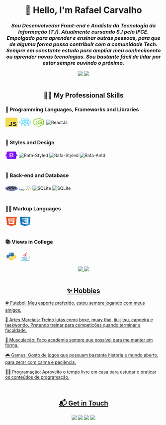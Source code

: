 <h1 align='center'> 👋 Hello, I'm Rafael Carvalho </h1>
<h3 align='center'><em>
    Sou Desenvolvedor Front-end e Analista da Tecnologia da Informação (T.I). Atualmente cursando S.I pelo IFCE.
    Empolgado para aprender e ensinar outras pessoas, para que de alguma forma possa contribuir com a comunidade Tech.
    Sempre em constante estudo para ampliar meu conhecimento ou aprender novas tecnologias. Sou bastante fácil de lidar
    por estar sempre ouvindo o próximo.</em>
</h3>
<div align="center">
  <a href="https://rafaelcarvalho-dev.web.app/" target="_blank"><img
      src="https://img.shields.io/badge/-PORTF%C3%93LIO-%234361ee?style=for-the-badge" target="_blank"></a>
  <a href="https://www.canva.com/design/DAFCyKyjIeM/kLdG6gaV7tI2FsD36Za0TA/edit?utm_content=DAFCyKyjIeM&utm_campaign=designshare&utm_medium=link2&utm_source=sharebutton"
    target="_blank"><img src="https://img.shields.io/badge/-CURR%C3%8DCULO-lightgrey?style=for-the-badge"
      target="_blank"></a>
</div>

<br>

<h2 align='center'> 👩‍💻 My Professional Skills </h2>

<h3>🚀 Programming Languages, Frameworks and Libraries</h3>
<div display: 'inline-block'>
  <img align="center" alt="Javascript" height="30" width="40"
    src="https://raw.githubusercontent.com/devicons/devicon/master/icons/javascript/javascript-original.svg">
  <img align="center" alt="ReactJs" height="30" width="40"
    src="https://raw.githubusercontent.com/devicons/devicon/master/icons/react/react-original.svg">
  <img align="center" alt="NodeJS" height="30" width="40"
    src="https://raw.githubusercontent.com/devicons/devicon/master/icons/nodejs/nodejs-original.svg">
  <img align="center" alt="ReactJs" height="30"
    src="https://user-images.githubusercontent.com/43313420/105893220-1bae8780-6013-11eb-87be-eeac845ecc6f.png">
</div>

<br>

<h3>🎨 Styles and Design</h3>

<div display: 'inline-block'>
  <img align="center" alt="Rafa-Bootstrap" height="30" width="40"
    src="https://raw.githubusercontent.com/devicons/devicon/master/icons/bootstrap/bootstrap-original.svg">
  <img align="center" alt="Rafa-Styled" height="30" width="30" src="https://www.styled-components.com/atom.png">
  <img align="center" alt="Rafa-Styled" height="30" width="30"
    src="https://cdn.jsdelivr.net/gh/devicons/devicon/icons/materialui/materialui-original.svg">
  <img align="center" alt="Rafa-Antd" height="30" width="40"
    src="https://camo.githubusercontent.com/363242675617648bfbedd1610f89ac28df0f9e1bac8749d83109fafdf8524fff/68747470733a2f2f67772e616c697061796f626a656374732e636f6d2f7a6f732f726d73706f7274616c2f4b4470677667754d704766716148506a6963524b2e737667">
</div>

<br>

<h3>💾 Back-end and Database</h3>
<div display: 'inline-block'>
  <img align="center" alt="Php" height="30" width="40"
    src="https://raw.githubusercontent.com/devicons/devicon/master/icons/php/php-original.svg">
  <img align="center" alt="MySql" height="30" width="40"
    src="https://raw.githubusercontent.com/devicons/devicon/master/icons/mysql/mysql-original-wordmark.svg">
  <img align="center" alt="SQLite" height="30" width="40"
    src="https://cdn.jsdelivr.net/gh/devicons/devicon/icons/sqlite/sqlite-original.svg">
  <img align="center" alt="SQLite" height="30" width="40"
    src="https://cdn.jsdelivr.net/gh/devicons/devicon/icons/express/express-original-wordmark.svg">

</div>

<br>

<h3>👩‍💻 Markup Languages</h3>
<div display: 'inline-block'>
  <img align="center" alt="Rafa-HTML" height="30" width="40"
    src="https://raw.githubusercontent.com/devicons/devicon/master/icons/html5/html5-original.svg">
  <img align="center" alt="Rafa-CSS" height="30" width="40"
    src="https://raw.githubusercontent.com/devicons/devicon/master/icons/css3/css3-original.svg">
</div>

<br>

<h3>📚 Views in College</h3>
<div display: 'inline-block'>
  <img align="center" alt="Python" height="30" width="40"
    src="https://raw.githubusercontent.com/devicons/devicon/master/icons/python/python-original.svg">
  <img align="center" alt="Java" height="30" width="40"
    src="https://raw.githubusercontent.com/devicons/devicon/master/icons/java/java-original.svg">
</div>

<br>

<div align="center">
  <a href="https://github.com/rafaelcarvalho-git">
    <img height="180em"
      src="https://github-readme-stats.vercel.app/api?username=rafaelcarvalho-git&show_icons=true&theme=dark&include_all_commits=true&count_private=true" />
    <img height="180em"
      src="https://github-readme-stats.vercel.app/api/top-langs/?username=rafaelcarvalho-git&layout=compact&langs_count=7&theme=dark" />
</div>

<br>

<h2 align='center'>✨ Hobbies </h2>
<div>
  <p>⚽ Futebol: Meu esporte preferido, estou sempre jogando com meus amigos.</p>
  <p>🥊 Artes Marciais: Treino lutas como boxe, muay thai, jiu-jitsu, capoeira e taekwondo. Pretendo treinar para competições quando terminar a faculdade.</p>
  <p>💪 Musculação: Faço academia sempre que possível para me manter em forma.</p>
  <p>🎮 Games: Gosto de jogos que possuam bastante história e mundo aberto, para zerar com calma e paciência.</p>
  <p>👨‍💻 Programação: Aproveito o tempo livre em casa para estudar e praticar os conteúdos de programação.</p>
</div>
<br>

<h2 align='center'> 📬 Get in Touch</h2>
<div align="center">
  <a href="https://api.whatsapp.com/send/?phone=5588988573004&text&app_absent=0" target="_blank"><img
      src="https://img.shields.io/badge/WhatsApp-25D366?style=for-the-badge&logo=whatsapp&logoColor=white"
      target="_blank"></a>
  <a href="https://instagram.com/rafaelcarvalho.py" target="_blank"><img
      src="https://img.shields.io/badge/-Instagram-%23E4405F?style=for-the-badge&logo=instagram&logoColor=white"
      target="_blank"></a>
  <a href="mailto:rafaskyplay@gmail.com"><img
      src="https://img.shields.io/badge/-Gmail-%23333?style=for-the-badge&logo=gmail&logoColor=white"
      target="_blank"></a>
  <a href="https://www.linkedin.com/in/rafaelcarvalho-ti/-45875016a" target="_blank"><img
      src="https://img.shields.io/badge/-LinkedIn-%230077B5?style=for-the-badge&logo=linkedin&logoColor=white"
      target="_blank"></a>
</div>

